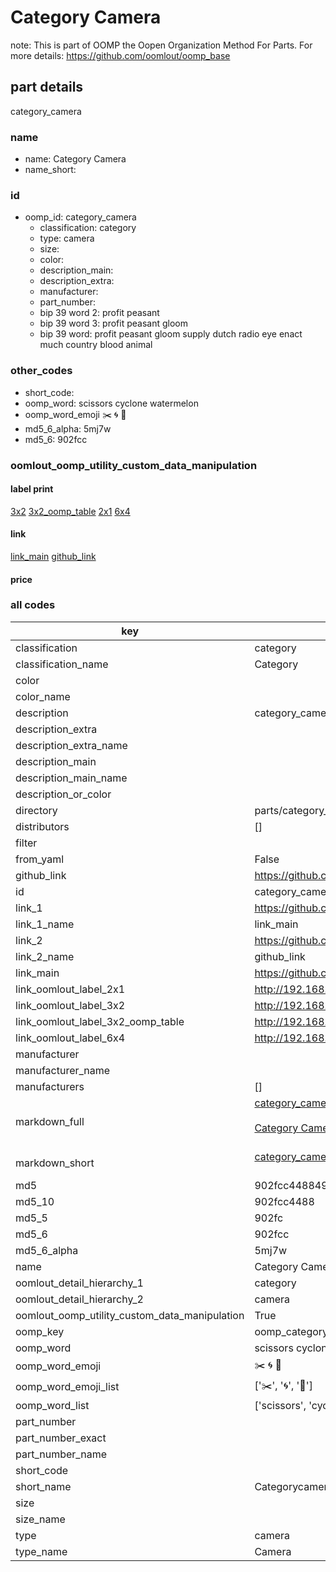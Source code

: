 # Category Camera  

note: This is part of OOMP the Oopen Organization Method For Parts. For more details: https://github.com/oomlout/oomp_base

##  part details



category_camera

### name
* name: Category Camera
* name_short: 
### id
* oomp_id: category_camera
  * classification: category
  * type: camera
  * size: 
  * color: 
  * description_main: 
  * description_extra: 
  * manufacturer: 
  * part_number: 
  * bip 39 word 2: profit peasant
  * bip 39 word 3: profit peasant gloom
  * bip 39 word: profit peasant gloom supply dutch radio eye enact much country blood animal

### other_codes
* short_code: 
* oomp_word: scissors cyclone watermelon
* oomp_word_emoji :scissors: :cyclone: :watermelon:
* md5_6_alpha: 5mj7w
* md5_6: 902fcc






### oomlout_oomp_utility_custom_data_manipulation
#### label print
[3x2](http://192.168.1.245:1112/?label=oomp%205mj7w)
[3x2_oomp_table](http://192.168.1.107:1112/?label=oomp%205mj7w)
[2x1](http://192.168.1.242:1112/?label=oomp%205mj7w)
[6x4](http://192.168.1.55:1112/?label=oomp%205mj7w)    

#### link

[link_main](https://github.com/oomlout/oomlout_oomp_current_version_messy/tree/main/parts/category_camera) [github_link](https://github.com/oomlout/oomlout_oomp_part_src/tree/main/parts/category_camera)                             

#### price







### all codes 
| key | value |  
| --- | --- |  
| classification | category |  
| classification_name | Category |  
| color |  |  
| color_name |  |  
| description | category_camera |  
| description_extra |  |  
| description_extra_name |  |  
| description_main |  |  
| description_main_name |  |  
| description_or_color |   |  
| directory | parts/category_camera |  
| distributors | [] |  
| filter |  |  
| from_yaml | False |  
| github_link | https://github.com/oomlout/oomlout_oomp_part_src/tree/main/parts/category_camera |  
| id | category_camera |  
| link_1 | https://github.com/oomlout/oomlout_oomp_current_version_messy/tree/main/parts/category_camera |  
| link_1_name | link_main |  
| link_2 | https://github.com/oomlout/oomlout_oomp_part_src/tree/main/parts/category_camera |  
| link_2_name | github_link |  
| link_main | https://github.com/oomlout/oomlout_oomp_current_version_messy/tree/main/parts/category_camera |  
| link_oomlout_label_2x1 | http://192.168.1.242:1112/?label=oomp%205mj7w |  
| link_oomlout_label_3x2 | http://192.168.1.245:1112/?label=oomp%205mj7w |  
| link_oomlout_label_3x2_oomp_table | http://192.168.1.107:1112/?label=oomp%205mj7w |  
| link_oomlout_label_6x4 | http://192.168.1.55:1112/?label=oomp%205mj7w |  
| manufacturer |  |  
| manufacturer_name |  |  
| manufacturers | [] |  
| markdown_full | [category_camera](https://github.com/oomlout/oomlout_oomp_current_version_messy/tree/main/parts/category_camera)<br>[](https://github.com/oomlout/oomlout_oomp_current_version_messy/tree/main/parts/category_camera)<br>[Category Camera](https://github.com/oomlout/oomlout_oomp_current_version_messy/tree/main/parts/category_camera)<br><br> |  
| markdown_short | [category_camera](https://github.com/oomlout/oomlout_oomp_current_version_messy/tree/main/parts/category_camera)<br><br> |  
| md5 | 902fcc4488496a26c3223d9cc6e88d5e |  
| md5_10 | 902fcc4488 |  
| md5_5 | 902fc |  
| md5_6 | 902fcc |  
| md5_6_alpha | 5mj7w |  
| name | Category Camera |  
| oomlout_detail_hierarchy_1 | category |  
| oomlout_detail_hierarchy_2 | camera |  
| oomlout_oomp_utility_custom_data_manipulation | True |  
| oomp_key | oomp_category_camera |  
| oomp_word | scissors cyclone watermelon |  
| oomp_word_emoji | :scissors: :cyclone: :watermelon: |  
| oomp_word_emoji_list | [':scissors:', ':cyclone:', ':watermelon:'] |  
| oomp_word_list | ['scissors', 'cyclone', 'watermelon'] |  
| part_number |  |  
| part_number_exact |  |  
| part_number_name |  |  
| short_code |  |  
| short_name | Categorycamera |  
| size |  |  
| size_name |  |  
| type | camera |  
| type_name | Camera |  
